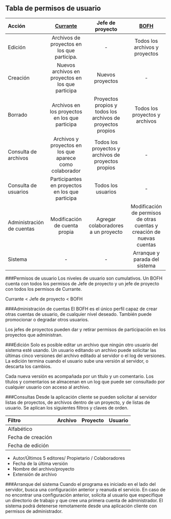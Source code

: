 Tabla de permisos de usuario
----------------------------
| Acción | [Currante](https://www.youtube.com/watch?v=kWrjYdD0Tg0) | Jefe de proyecto | [BOFH](http://www.benavent.org/bofh/) |
| :------------- | :-----------: | :-----------: | :-------: |
| Edición       | Archivos de proyectos en los que participa. | - | Todos los archivos y proyectos |
| Creación      | Nuevos archivos en proyectos en los que participa    | Nuevos proyectos | - |
| Borrado       | Archivos en los proyectos en los que participa | Proyectos propios y todos los archivos de proyectos propios | Todos los proyectos y archivos |
| Consulta de archivos| Archivos y proyectos en los que aparece como colaborador | Todos los proyectos y archivos de proyectos propios | - |
|Consulta de usuarios | Participantes en proyectos en los que participa | Todos los usuarios | - |
| Administración de cuentas | Modificación de cuenta propia | Agregar colaboradores a un proyecto | Modificación de permisos de otras cuentas y creación de nuevas cuentas |
| Sistema       | - | - | Arranque y parada del sistema |

###Permisos de usuario
Los niveles de usuario son cumulativos. 
Un BOFH cuenta con todos los permisos de Jefe de proyecto y un jefe de proyecto con todos los permisos de Currante.

Currante < Jefe de proyecto < BOFH

###Administración de cuentas
El BOFH es el único perfil capaz de crear otras cuentas de usuario, de cualquier nivel deseado. También puede promocionar o degradar otros usuarios.

Los jefes de proyectos pueden dar y retirar permisos de participación en los proyectos que administran.

###Edición
Solo es posible editar un archivo que ningún otro usuario del sistema esté usando. 
Un usuario editando un archivo puede solicitar las últimas cinco versiones del archivo editado al servidor o el log de versiones.
La edición termina cuando el usuario sube una versión al servidor, o descarta los cambios.

Cada nueva versión es acompañada por un título y un comentario. Los títulos y comentarios se almacenan en un log que puede ser consultado por cualquier usuario con acceso al archivo.

###Consultas
Desde la aplicación cliente se pueden solicitar al servidor listas de proyectos, de archivos dentro de un proyecto, y de listas de usuario. Se aplican los siguientes filtros y claves de orden.

| Filtro | Archivo | Proyecto | Usuario |
| :------------- | :-----------: | :-----------: | :-------: |
| Alfabético |  |  |  |
| Fecha de creación |  |  |  |
| Fecha de edición |  |  |  |

* Autor/Últimos 5 editores/ Propietario / Colaboradores
* Fecha de la última versión
* Nombre del archivo/proyecto
* Extensión de archivo

###Arranque del sistema
Cuando el programa es iniciado en el lado del servidor, busca una configuración anterior y reanuda el servicio.
En caso de no encontrar una configuración anterior, solicita al usuario que especifique un directorio de trabajo 
y que cree una primera cuenta de administrador.
El sistema podrá detenerse remotamente desde una aplicación cliente con permisos de administrador.
